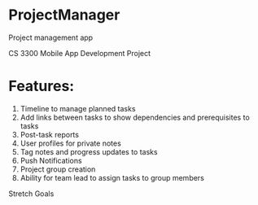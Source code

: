 # ProjectManager
Project management app

CS 3300 Mobile App Development Project 

# Features:
1. Timeline to manage planned tasks
2. Add links between tasks to show dependencies and prerequisites to tasks
3. Post-task reports
4. User profiles for private notes
5. Tag notes and progress updates to tasks
6. Push Notifications
7. Project group creation
8. Ability for team lead to assign tasks to group members

Stretch Goals

